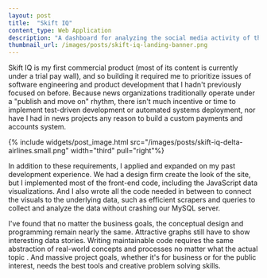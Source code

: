 ```yaml
---
layout: post
title:  "Skift IQ"
content_type: Web Application
description: "A dashboard for analyzing the social media activity of the travel industry."
thumbnail_url: /images/posts/skift-iq-landing-banner.png
---
```



Skift IQ is my first commercial product (most of its content is currently under a trial pay wall), and so 
building it required me to prioritize issues of software engineering and product development that I hadn't
previously focused on before. Because news organizations traditionally operate under a "publish and move on" rhythm, 
there isn't much incentive or time to implement test-driven development or
automated systems deployment, nor have I had in news projects any reason to build a custom payments and accounts system.

{% include widgets/post_image.html src="/images/posts/skift-iq-delta-airlines.small.png" width="third"  pull="right"%}


In addition to these requirements, I applied and expanded on my past development experience. We had a design firm 
create the look of the site, but I implemented most of the front-end code, including the JavaScript data visualizations. And I also wrote
all the code needed in between to connect the visuals to the underlying data, such as efficient
scrapers and queries to collect and analyze the data without crashing our MySQL server.

I've found that no matter the business goals, the conceptual design and programming remain nearly the same. Attractive graphs 
still have to show interesting data stories. Writing maintainable code requires the same abstraction of real-world concepts and processes
no matter what the actual topic . And massive project goals, whether it's for business or for the public interest, needs the best tools 
and creative problem solving skills.


